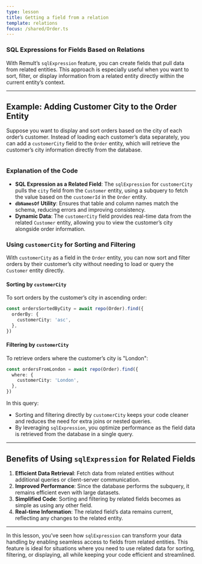 ```yaml
---
type: lesson
title: Getting a field from a relation
template: relations
focus: /shared/Order.ts
---
```


### SQL Expressions for Fields Based on Relations

With Remult’s `sqlExpression` feature, you can create fields that pull data from related entities. This approach is especially useful when you want to sort, filter, or display information from a related entity directly within the current entity’s context.

---

## Example: Adding Customer City to the Order Entity

Suppose you want to display and sort orders based on the city of each order’s customer. Instead of loading each customer’s data separately, you can add a `customerCity` field to the `Order` entity, which will retrieve the customer’s city information directly from the database.

```file:/shared/Order.ts title="Shared/Order.ts" collapse={1-4,6-13} add={14-23}

```

### Explanation of the Code

- **SQL Expression as a Related Field**: The `sqlExpression` for `customerCity` pulls the `city` field from the `Customer` entity, using a subquery to fetch the value based on the `customerId` in the `Order` entity.
- **`dbNamesOf` Utility**: Ensures that table and column names match the schema, reducing errors and improving consistency.
- **Dynamic Data**: The `customerCity` field provides real-time data from the related `Customer` entity, allowing you to view the customer’s city alongside order information.

### Using `customerCity` for Sorting and Filtering

With `customerCity` as a field in the `Order` entity, you can now sort and filter orders by their customer’s city without needing to load or query the `Customer` entity directly.

#### Sorting by `customerCity`

To sort orders by the customer’s city in ascending order:

```ts
const ordersSortedByCity = await repo(Order).find({
  orderBy: {
    customerCity: 'asc',
  },
})
```

#### Filtering by `customerCity`

To retrieve orders where the customer’s city is "London":

```ts
const ordersFromLondon = await repo(Order).find({
  where: {
    customerCity: 'London',
  },
})
```

In this query:

- Sorting and filtering directly by `customerCity` keeps your code cleaner and reduces the need for extra joins or nested queries.
- By leveraging `sqlExpression`, you optimize performance as the field data is retrieved from the database in a single query.

---

## Benefits of Using `sqlExpression` for Related Fields

1. **Efficient Data Retrieval**: Fetch data from related entities without additional queries or client-server communication.
2. **Improved Performance**: Since the database performs the subquery, it remains efficient even with large datasets.
3. **Simplified Code**: Sorting and filtering by related fields becomes as simple as using any other field.
4. **Real-time Information**: The related field’s data remains current, reflecting any changes to the related entity.

---

In this lesson, you’ve seen how `sqlExpression` can transform your data handling by enabling seamless access to fields from related entities. This feature is ideal for situations where you need to use related data for sorting, filtering, or displaying, all while keeping your code efficient and streamlined.
